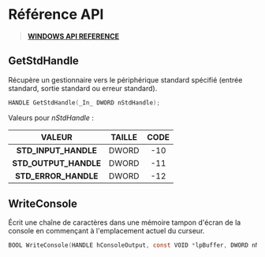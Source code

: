 # Référence API

> [**WINDOWS API REFERENCE**](https://docs.microsoft.com/en-us/windows/console/console-reference)

## GetStdHandle

Récupère un gestionnaire vers le périphérique standard spécifié (entrée standard, sortie standard ou erreur standard).

```c
HANDLE GetStdHandle(_In_ DWORD nStdHandle);
```

Valeurs pour _nStdHandle_ :

|VALEUR|TAILLE|CODE|
|:--:|:--:|:--:|
|**STD_INPUT_HANDLE**|DWORD|-10|
|**STD_OUTPUT_HANDLE**|DWORD|-11|
|**STD_ERROR_HANDLE**|DWORD|-12|

## WriteConsole

Écrit une chaîne de caractères dans une mémoire tampon d'écran de la console en commençant à l'emplacement actuel du curseur.

```c
BOOL WriteConsole(HANDLE hConsoleOutput, const VOID *lpBuffer, DWORD nNumberOfCharsToWrite, LPDWORD lpNumberOfCharsWritten, LPVOID lpReserved);
```
